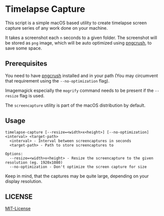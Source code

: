 # Timelapse Capture

This script is a simple macOS based utility to create timelapse screen capture
series of any work done on your machine.

It takes a screenshot each `n` seconds to a given folder. The screenshot will be
stored as `png` image, which will be auto optimized using
[pngcrush](https://pmt.sourceforge.io/pngcrush/), to save some space.

## Prerequisites

You need to have [pngcrush](https://pmt.sourceforge.io/pngcrush/) installed and
in your path (You may circumvent that requirement using the `--no-optimization`
flag).

Imagemagick especially the `mogrify` command needs to be present if the
`--resize` flag is used.

The `screencapture` utility is part of the macOS distribution by default.

## Usage

```
timelapse-capture [--resize=<width>x<height>] [--no-optimization] <interval> <target-path>
  <interval> - Interval between screencaptures in seconds
  <target-path> - Path to store screencaptures to

Options:
  --resize=<width>x<height> - Resize the screencapture to the given resolution (eg. 1920x1080)
  --no-optimization - Don't optimize the screen capture for size
```

Keep in mind, that the captures may be quite large, depending on your
display resolution.

## LICENSE

[MIT-License](https://opensource.org/licenses/MIT)
